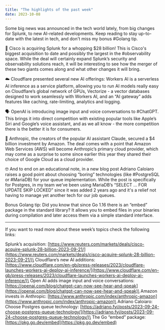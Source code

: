 ```yaml
---
title: "The highlights of the past week"
date: 2023-10-08
---
```


Some big news was announced in the tech world lately, from big changes for Splunk, to new AI-related developments.
Keep reading to stay up-to-date with the latest in tech, and don't miss my bonus #Golang tip.

🚀 Cisco is acquiring Splunk for a whopping $28 billion! This is Cisco's biggest acquisition to date and possibly the largest in the #observability space.
While the deal will certainly expand Splunk’s security and observability solutions reach, it will be interesting to see how the merger of these two giants comes along and
what other changes it will bring.

☁️ Cloudflare presented several new AI offerings: Workers AI is a serverless AI inference as a service platform, allowing you to run AI models really easy
on Cloudflare’s global network of GPUs, Vectorize - a vector databases designed to work seamlessly with Workers AI, and an “AI gateway” adds features like
caching, rate-limiting, analytics and logging.

🗣 OpenAI is introducing image input and voice conversations to #ChatGPT. This brings it into direct competition with existing popular tools like Apple’s Siri and Google’s voice assistant,
and as we all know - the more competition there is the better it is for consumers.

🤖 Anthropic, the creators of the popular AI assistant Claude, secured a $4 billion investment by Amazon. The deal comes with a point that
Amazon Web Services (AWS) will become Anthropic’s primary cloud provider, which may come as a surprise to some since earlier this year they shared their choice of
Google Cloud as a cloud provider.

🤓 And to end on an educational note, in a new blog post Adriano Caloiaro raises a good point about choosing “boring” technologies (like #PostgreSQL or #MariaDB)
for your queue implementation. While the post is specifically for Postgres, in my team we’ve been using MariaDB’s “SELECT ... FOR UPDATE SKIP LOCKED” since it was added 2 years ago
and it's a relief not having to manage yet another tech for our job queues.

Bonus Golang tip: Did you know that since Go 1.16 there is an “embed” package in the standard library? It allows you to embed files in your binaries during compilation and
later access them via a simple standard interface.

---

If you want to read more about these week’s topics check the following links:

Splunk’s acquisition:
[https://www.reuters.com/markets/deals/cisco-acquire-splunk-28-billion-2023-09-21/](https://www.reuters.com/markets/deals/cisco-acquire-splunk-28-billion-2023-09-21/)\
Cloudflare’s new AI additions:
[https://www.cloudflare.com/en-gb/press-releases/2023/cloudflare-launches-workers-ai-deploy-ai-inference/](https://www.cloudflare.com/en-gb/press-releases/2023/cloudflare-launches-workers-ai-deploy-ai-inference/)\
Open AI adds image input and voice conversations:
[https://openai.com/blog/chatgpt-can-now-see-hear-and-speak](https://openai.com/blog/chatgpt-can-now-see-hear-and-speak)\
Amazon invests in Anthropic:
[https://www.anthropic.com/index/anthropic-amazon](https://www.anthropic.com/index/anthropic-amazon)\
Adriano Caloiaro: Choose Postgres queue technology:
[https://adriano.fyi/posts/2023-09-24-choose-postgres-queue-technology/](https://adriano.fyi/posts/2023-09-24-choose-postgres-queue-technology/)\
The Go “embed” package:
[https://pkg.go.dev/embed](https://pkg.go.dev/embed)
